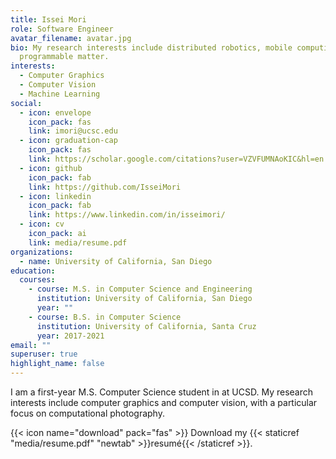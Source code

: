 ```yaml
---
title: Issei Mori
role: Software Engineer
avatar_filename: avatar.jpg
bio: My research interests include distributed robotics, mobile computing and
  programmable matter.
interests:
  - Computer Graphics
  - Computer Vision
  - Machine Learning
social:
  - icon: envelope
    icon_pack: fas
    link: imori@ucsc.edu
  - icon: graduation-cap
    icon_pack: fas
    link: https://scholar.google.com/citations?user=VZVFUMNAoKIC&hl=en
  - icon: github
    icon_pack: fab
    link: https://github.com/IsseiMori
  - icon: linkedin
    icon_pack: fab
    link: https://www.linkedin.com/in/isseimori/
  - icon: cv
    icon_pack: ai
    link: media/resume.pdf
organizations:
  - name: University of California, San Diego
education:
  courses:
    - course: M.S. in Computer Science and Engineering
      institution: University of California, San Diego
      year: ""
    - course: B.S. in Computer Science
      institution: University of California, Santa Cruz
      year: 2017-2021
email: ""
superuser: true
highlight_name: false
---
```

I am a first-year M.S. Computer Science student in at UCSD. My research interests include computer graphics and computer vision, with a particular focus on computational photography.

{{< icon name="download" pack="fas" >}} Download my {{< staticref "media/resume.pdf" "newtab" >}}resumé{{< /staticref >}}.